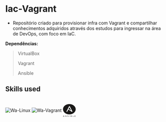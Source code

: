 # Iac-Vagrant

- Repositório criado para provisionar infra com Vagrant e compartilhar conhecimentos adquiridos através dos estudos para ingressar na área de DevOps, com foco em IaC.

**Dependências:**
 > VirtualBox
 > 
 > Vagrant
 > 
 > Ansible
     
## Skills used
  
<div style="display: inline_block"><br>
  <img align="center" alt="Wa-Linux" height="30" width="40" src="https://cdn.jsdelivr.net/gh/devicons/devicon/icons/linux/linux-original.svg" />
  <img align="center" alt="Wa-Vagrant" height="30" width="40" src="https://cdn.jsdelivr.net/gh/devicons/devicon/icons/vagrant/vagrant-original.svg" />
  <img align="center" alt="Wa-Ansible" height="40" width="40" src="https://github.com/gilbarbara/logos/blob/master/logos/ansible.svg">
</div>
